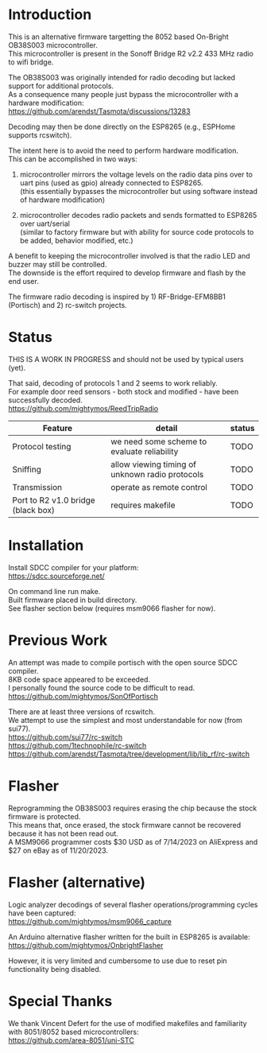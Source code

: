 # Introduction

This is an alternative firmware targetting the 8052 based On-Bright OB38S003 microcontroller.  
This microcontroller is present in the Sonoff Bridge R2 v2.2 433 MHz radio to wifi bridge.  


The OB38S003 was originally intended for radio decoding but lacked support for additional protocols.  
As a consequence many people just bypass the microcontroller with a hardware modification:  
https://github.com/arendst/Tasmota/discussions/13283  

Decoding may then be done directly on the ESP8265 (e.g., ESPHome supports rcswitch).  


The intent here is to avoid the need to perform hardware modification.  
This can be accomplished in two ways:  

1) microcontroller mirrors the voltage levels on the radio data pins over to uart pins (used as gpio) already connected to ESP8265.  
   (this essentially bypasses the microcontroller but using software instead of hardware modification)  
   
2) microcontroller decodes radio packets and sends formatted to ESP8265 over uart/serial  
   (similar to factory firmware but with ability for source code protocols to be added, behavior modified, etc.)  
   
A benefit to keeping the microcontroller involved is that the radio LED and buzzer may still be controlled.  
The downside is the effort required to develop firmware and flash by the end user.  

The firmware radio decoding is inspired by 1) RF-Bridge-EFM8BB1 (Portisch) and 2) rc-switch projects.  

# Status
THIS IS A WORK IN PROGRESS and should not be used by typical users (yet).  

That said, decoding of protocols 1 and 2 seems to work reliably.  
For example door reed sensors - both stock and modified - have been successfully decoded.  
https://github.com/mightymos/ReedTripRadio  

| Feature | detail | status |
| ------------- | ------------- | ------------- |
| Protocol testing | we need some scheme to evaluate reliability | TODO |
| Sniffing | allow viewing timing of unknown radio protocols | TODO |
| Transmission | operate as remote control | TODO |
| Port to R2 v1.0 bridge (black box) | requires makefile | TODO |

# Installation
Install SDCC compiler for your platform:  
https://sdcc.sourceforge.net/  

On command line run make.  
Built firmware placed in build directory.  
See flasher section below (requires msm9066 flasher for now).

# Previous Work

An attempt was made to compile portisch with the open source SDCC compiler.  
8KB code space appeared to be exceeded.  
I personally found the source code to be difficult to read.  
https://github.com/mightymos/SonOfPortisch

There are at least three versions of rcswitch.  
We attempt to use the simplest and most understandable for now (from sui77).  
https://github.com/sui77/rc-switch  
https://github.com/1technophile/rc-switch  
https://github.com/arendst/Tasmota/tree/development/lib/lib_rf/rc-switch  
 

# Flasher
Reprogramming the OB38S003 requires erasing the chip because the stock firmware is protected.  
This means that, once erased, the stock firmware cannot be recovered because it has not been read out.  
A MSM9066 programmer costs $30 USD as of 7/14/2023 on AliExpress and $27 on eBay as of 11/20/2023.  

# Flasher (alternative)
Logic analyzer decodings of several flasher operations/programming cycles have been captured:  
https://github.com/mightymos/msm9066_capture  

An Arduino alternative flasher written for the built in ESP8265 is available:  
https://github.com/mightymos/OnbrightFlasher

However, it is very limited and cumbersome to use due to reset pin functionality being disabled.

# Special Thanks
We thank Vincent Defert for the use of modified makefiles and familiarity with 8051/8052 based microcontrollers:  
https://github.com/area-8051/uni-STC
